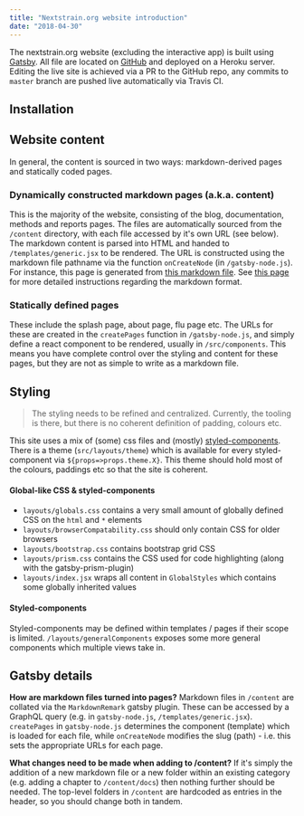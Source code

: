 ```yaml
---
title: "Nextstrain.org website introduction"
date: "2018-04-30"
---
```


The nextstrain.org website (excluding the interactive app) is built using [Gatsby](https://www.gatsbyjs.org/).
All file are located on [GitHub](https://github.com/nextstrain/static) and deployed on a Heroku server.
Editing the live site is achieved via a PR to the GitHub repo, any commits to `master` branch are pushed live automatically via Travis CI.

## Installation

## Website content

In general, the content is sourced in two ways: markdown-derived pages and statically coded pages.

### Dynamically constructed markdown pages (a.k.a. content)

This is the majority of the website, consisting of the blog, documentation, methods and reports pages.
The files are automatically sourced from the `/content` directory, with each file accessed by it's own URL (see below).
The markdown content is parsed into HTML and handed to `/templates/generic.jsx` to be rendered.
The URL is constructed using the markdown file pathname via the function `onCreateNode` (in `/gatsby-node.js`).
For instance, this page is generated from [this markdown file](https://github.com/nextstrain/nextstrain.org/blob/master/content/docs/06-static-website/introduction.md).
See [this page](./writing-content.md) for more detailed instructions regarding the markdown format.


### Statically defined pages

These include the splash page, about page, flu page etc.
The URLs for these are created in the `createPages` function in `/gatsby-node.js`, and simply define a react component to be rendered, usually in `/src/components`.
This means you have complete control over the styling and content for these pages, but they are not as simple to write as a markdown file.

## Styling

> The styling needs to be refined and centralized. Currently, the tooling is there, but there is no coherent definition of padding, colours etc.

This site uses a mix of (some) css files and (mostly) [styled-components](https://www.styled-components.com/).
There is a theme (`src/layouts/theme`) which is available for every styled-component via `${props=>props.theme.X}`.
This theme should hold most of the colours, paddings etc so that the site is coherent.

#### Global-like CSS & styled-components

* `layouts/globals.css` contains a very small amount of globally defined CSS on the `html` and `*` elements
* `layouts/browserCompatability.css` should only contain CSS for older browsers
* `layouts/bootstrap.css` contains bootstrap grid CSS
* `layouts/prism.css` contains the CSS used for code highlighting (along with the gatsby-prism-plugin)
* `layouts/index.jsx` wraps all content in `GlobalStyles` which contains some globally inherited values

#### Styled-components

Styled-components may be defined within templates / pages if their scope is limited.
`/layouts/generalComponents` exposes some more general components which multiple views take in.


## Gatsby details

**How are markdown files turned into pages?**
Markdown files in `/content` are collated via the `MarkdownRemark` gatsby plugin. These can be accessed by a GraphQL query (e.g. in `gatsby-node.js`, `/templates/generic.jsx`). `createPages` in `gatsby-node.js` determines the component (template) which is loaded for each file, while `onCreateNode` modifies the slug (path) - i.e. this sets the appropriate URLs for each page.


**What changes need to be made when adding to /content?**
If it's simply the addition of a new markdown file or a new folder within an existing category (e.g. adding a chapter to `/content/docs`) then nothing further should be needed. The top-level folders in `/content` are hardcoded as entries in the header, so you should change both in tandem.
